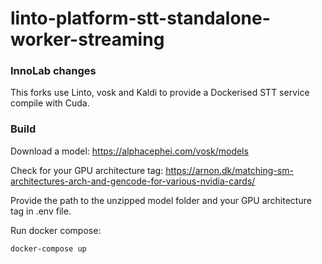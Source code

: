 # linto-platform-stt-standalone-worker-streaming

### InnoLab changes

This forks use Linto, vosk and Kaldi to provide a Dockerised STT service compile with Cuda.

### Build

Download a model: https://alphacephei.com/vosk/models

Check for your GPU architecture tag: https://arnon.dk/matching-sm-architectures-arch-and-gencode-for-various-nvidia-cards/

Provide the path to the unzipped model folder and your GPU architecture tag in .env file.

Run docker compose:

    docker-compose up


